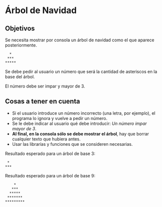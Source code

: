 # Árbol de Navidad

## Objetivos
Se necesita mostrar por consola un árbol de navidad como el que aparece posteriormente.
~~~~
  *
 ***
*****  
~~~~

Se debe pedir al usuario un número que será la cantidad de asteriscos en la base del árbol.

El número debe ser impar y mayor de 3.


## Cosas a tener en cuenta
* Si el usuario introduce un número incorrecto (una letra, por ejemplo), el programa lo ignora y vuelve a pedir un número.
* Se le debe indicar al usuario qué debe introducir: _Un número impar mayor de 3_.
* **Al final, en la consola sólo se debe mostrar el árbol**, hay que borrar cualquier texto que hubiera antes.
* Usar las librarías y funciones que se consideren necesarias.

Resultado esperado para un árbol de base 3:
~~~~
 *
***  
~~~~

Resultado esperado para un árbol de base 9:
~~~~
    *
   ***
  *****
 *******
*********
~~~~

